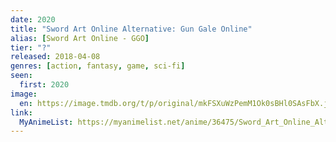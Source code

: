 ```yaml
---
date: 2020
title: "Sword Art Online Alternative: Gun Gale Online"
alias: [Sword Art Online - GGO]
tier: "?"
released: 2018-04-08
genres: [action, fantasy, game, sci-fi]
seen:
  first: 2020
image:
  en: https://image.tmdb.org/t/p/original/mkFSXuWzPemM1Ok0sBHl0SAsFbX.jpg
link:
  MyAnimeList: https://myanimelist.net/anime/36475/Sword_Art_Online_Alternative__Gun_Gale_Online
---
```

